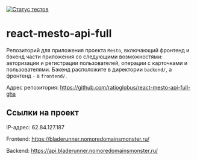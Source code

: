 [![Статус тестов](../../actions/workflows/tests.yml/badge.svg)](../../actions/workflows/tests.yml)

# react-mesto-api-full
Репозиторий для приложения проекта `Mesto`, включающий фронтенд и бэкенд части приложения со следующими возможностями: авторизации и регистрации пользователей, операции с карточками и пользователями. Бэкенд расположите в директории `backend/`, а фронтенд - в `frontend/`. 
  
Адрес репозитория: https://github.com/ratioglobus/react-mesto-api-full-gha

## Ссылки на проект

IP-адрес: 62.84.127.187

Frontend: https://bladerunner.nomoredomainsmonster.ru/

Backend: https://api.bladerunner.nomoredomainsmonster.ru/
